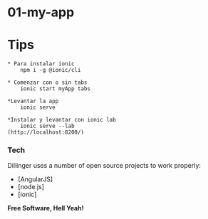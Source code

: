 # 01-my-app
# Tips
```
* Para instalar ionic
	npm i -g @ionic/cli

* Comenzar con o sin tabs
	ionic start myApp tabs

*Levantar la app
	ionic serve

*Instalar y levantar con ionic lab 
	ionic serve --lab
(http://localhost:8200/)

```
### Tech

Dillinger uses a number of open source projects to work properly:

* [AngularJS] 
* [node.js] 
* [ionic]

**Free Software, Hell Yeah!**


